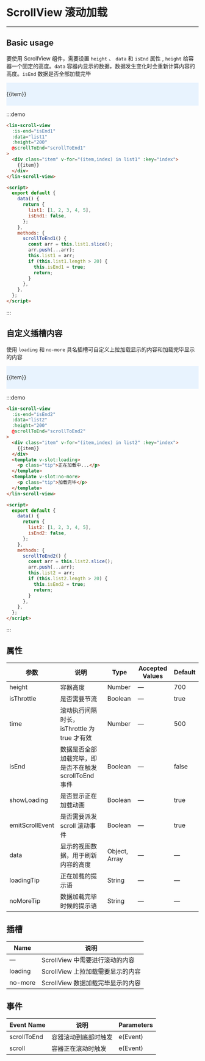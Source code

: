 <script>
export default {
  data() {
    return {
      list1: [1, 2, 3, 4, 5],
      isEnd1: false,

      list2: [1, 2, 3, 4, 5],
      isEnd2: false
    };
  },
  methods: {
    scrollToEnd1() {
      const arr = this.list1.slice();
      arr.push(...arr);
      this.list1 = arr;
      if (this.list1.length > 20) {
        this.isEnd1 = true;
        return;
      }
    },
    scrollToEnd2() {
      const arr = this.list2.slice();
      arr.push(...arr);
      this.list2 = arr;
      if (this.list2.length > 20) {
        this.isEnd2 = true;
        return;
      }
    }
  }
};
</script>

<style lang="scss" scoped>
.item {
  line-height: 60px;
  margin-bottom: 10px;
  background-color: #e8f3fe;
}

.tip {
  text-align: center;
  padding: 0;
  margin: 0;
}
</style>

# ScrollView 滚动加载

---

## Basic usage

要使用 ScrollView 组件，需要设置 `height` 、 `data` 和 `isEnd` 属性 , `height` 给容器一个固定的高度。`data` 容器内显示的数据，数据发生变化时会重新计算内容的高度。`isEnd` 数据是否全部加载完毕

<div class='demo-block'>
<lin-scroll-view :is-end="isEnd1" :data="list1" :height="200" @scrollToEnd="scrollToEnd1">
    <div class="item" v-for="(item,index) in list1" :key="index">{{item}}</div>
</lin-scroll-view>
</div>

:::demo

```html
<lin-scroll-view
  :is-end="isEnd1"
  :data="list1"
  :height="200"
  @scrollToEnd="scrollToEnd1"
>
  <div class="item" v-for="(item,index) in list1" :key="index">
    {{item}}
  </div>
</lin-scroll-view>

<script>
  export default {
    data() {
      return {
        list1: [1, 2, 3, 4, 5],
        isEnd1: false,
      };
    },
    methods: {
      scrollToEnd1() {
        const arr = this.list1.slice();
        arr.push(...arr);
        this.list1 = arr;
        if (this.list1.length > 20) {
          this.isEnd1 = true;
          return;
        }
      },
    },
  };
</script>
```

:::

## 自定义插槽内容

使用 `loading` 和 `no-more` 具名插槽可自定义上拉加载显示的内容和加载完毕显示的内容

<div class='demo-block'>
    <lin-scroll-view :is-end="isEnd2" :data="list2" :height="200" @scrollToEnd="scrollToEnd2">
      <div 
        class="item"
        v-for="(item,index) in list2" 
        :key="index">
        {{item}}
       </div>
      <template v-slot:loading>
        <p class="tip">正在加载中...</p>
      </template>
      <template v-slot:no-more>
        <p class="tip">加载完毕</p>
      </template>
    </lin-scroll-view>
</div>

:::demo

```html
<lin-scroll-view
  :is-end="isEnd2"
  :data="list2"
  :height="200"
  @scrollToEnd="scrollToEnd2"
>
  <div class="item" v-for="(item,index) in list2" :key="index">
    {{item}}
  </div>
  <template v-slot:loading>
    <p class="tip">正在加载中...</p>
  </template>
  <template v-slot:no-more>
    <p class="tip">加载完毕</p>
  </template>
</lin-scroll-view>

<script>
  export default {
    data() {
      return {
        list2: [1, 2, 3, 4, 5],
        isEnd2: false,
      };
    },
    methods: {
      scrollToEnd2() {
        const arr = this.list2.slice();
        arr.push(...arr);
        this.list2 = arr;
        if (this.list2.length > 20) {
          this.isEnd2 = true;
          return;
        }
      },
    },
  };
</script>
```

:::

## 属性

| 参数            | 说明                                                  | Type          | Accepted Values | Default |
| --------------- | ----------------------------------------------------- | ------------- | --------------- | ------- |
| height          | 容器高度                                              | Number        | —               | 700     |
| isThrottle      | 是否需要节流                                          | Boolean       | —               | true    |
| time            | 滚动执行间隔时长，isThrottle 为 true 才有效           | Number        | —               | 500     |
| isEnd           | 数据是否全部加载完毕，即是否不在触发 scrollToEnd 事件 | Boolean       | —               | false   |
| showLoading     | 是否显示正在加载动画                                  | Boolean       | —               | true    |
| emitScrollEvent | 是否需要派发 scroll 滚动事件                          | Boolean       | —               | true    |
| data            | 显示的视图数据，用于刷新内容的高度                    | Object, Array | —               | —       |
| loadingTip      | 正在加载的提示语                                      | String        | —               | —       |
| noMoreTip       | 数据加载完毕时候的提示语                              | String        | —               | —       |

## 插槽

| Name    | 说明                              |
| ------- | --------------------------------- |
| —       | ScrollView 中需要进行滚动的内容   |
| loading | ScrollView 上拉加载需要显示的内容 |
| no-more | ScrollView 数据加载完毕显示的内容 |

## 事件

| Event Name  | 说明                 | Parameters |
| ----------- | -------------------- | ---------- |
| scrollToEnd | 容器滚动到底部时触发 | e(Event)   |
| scroll      | 容器正在滚动时触发   | e(Event)   |
